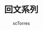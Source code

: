 ---
layout:     post
title:      "1. 回文系列"
author:     "xcTorres"
header-img: "img/leetcode.jpg"
catalog:    true
tags:
    - Leetcode
---